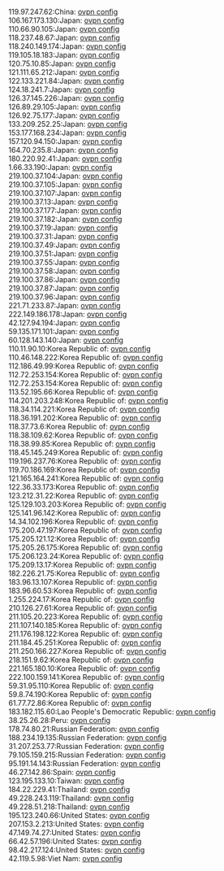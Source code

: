 119.97.247.62:China: [ovpn config](vpn/119_97_247_62.ovpn)  
106.167.173.130:Japan: [ovpn config](vpn/106_167_173_130.ovpn)  
110.66.90.105:Japan: [ovpn config](vpn/110_66_90_105.ovpn)  
118.237.48.67:Japan: [ovpn config](vpn/118_237_48_67.ovpn)  
118.240.149.174:Japan: [ovpn config](vpn/118_240_149_174.ovpn)  
119.105.18.183:Japan: [ovpn config](vpn/119_105_18_183.ovpn)  
120.75.10.85:Japan: [ovpn config](vpn/120_75_10_85.ovpn)  
121.111.65.212:Japan: [ovpn config](vpn/121_111_65_212.ovpn)  
122.133.221.84:Japan: [ovpn config](vpn/122_133_221_84.ovpn)  
124.18.241.7:Japan: [ovpn config](vpn/124_18_241_7.ovpn)  
126.37.145.226:Japan: [ovpn config](vpn/126_37_145_226.ovpn)  
126.89.29.105:Japan: [ovpn config](vpn/126_89_29_105.ovpn)  
126.92.75.177:Japan: [ovpn config](vpn/126_92_75_177.ovpn)  
133.209.252.25:Japan: [ovpn config](vpn/133_209_252_25.ovpn)  
153.177.168.234:Japan: [ovpn config](vpn/153_177_168_234.ovpn)  
157.120.94.150:Japan: [ovpn config](vpn/157_120_94_150.ovpn)  
164.70.235.8:Japan: [ovpn config](vpn/164_70_235_8.ovpn)  
180.220.92.41:Japan: [ovpn config](vpn/180_220_92_41.ovpn)  
1.66.33.190:Japan: [ovpn config](vpn/1_66_33_190.ovpn)  
219.100.37.104:Japan: [ovpn config](vpn/219_100_37_104.ovpn)  
219.100.37.105:Japan: [ovpn config](vpn/219_100_37_105.ovpn)  
219.100.37.107:Japan: [ovpn config](vpn/219_100_37_107.ovpn)  
219.100.37.13:Japan: [ovpn config](vpn/219_100_37_13.ovpn)  
219.100.37.177:Japan: [ovpn config](vpn/219_100_37_177.ovpn)  
219.100.37.182:Japan: [ovpn config](vpn/219_100_37_182.ovpn)  
219.100.37.19:Japan: [ovpn config](vpn/219_100_37_19.ovpn)  
219.100.37.31:Japan: [ovpn config](vpn/219_100_37_31.ovpn)  
219.100.37.49:Japan: [ovpn config](vpn/219_100_37_49.ovpn)  
219.100.37.51:Japan: [ovpn config](vpn/219_100_37_51.ovpn)  
219.100.37.55:Japan: [ovpn config](vpn/219_100_37_55.ovpn)  
219.100.37.58:Japan: [ovpn config](vpn/219_100_37_58.ovpn)  
219.100.37.86:Japan: [ovpn config](vpn/219_100_37_86.ovpn)  
219.100.37.87:Japan: [ovpn config](vpn/219_100_37_87.ovpn)  
219.100.37.96:Japan: [ovpn config](vpn/219_100_37_96.ovpn)  
221.71.233.87:Japan: [ovpn config](vpn/221_71_233_87.ovpn)  
222.149.186.178:Japan: [ovpn config](vpn/222_149_186_178.ovpn)  
42.127.94.194:Japan: [ovpn config](vpn/42_127_94_194.ovpn)  
59.135.171.101:Japan: [ovpn config](vpn/59_135_171_101.ovpn)  
60.128.143.140:Japan: [ovpn config](vpn/60_128_143_140.ovpn)  
110.11.90.10:Korea Republic of: [ovpn config](vpn/110_11_90_10.ovpn)  
110.46.148.222:Korea Republic of: [ovpn config](vpn/110_46_148_222.ovpn)  
112.186.49.99:Korea Republic of: [ovpn config](vpn/112_186_49_99.ovpn)  
112.72.253.154:Korea Republic of: [ovpn config](vpn/112_72_253_154.ovpn)  
112.72.253.154:Korea Republic of: [ovpn config](vpn/112_72_253_154.ovpn)  
113.52.195.66:Korea Republic of: [ovpn config](vpn/113_52_195_66.ovpn)  
114.201.203.248:Korea Republic of: [ovpn config](vpn/114_201_203_248.ovpn)  
118.34.114.221:Korea Republic of: [ovpn config](vpn/118_34_114_221.ovpn)  
118.36.191.202:Korea Republic of: [ovpn config](vpn/118_36_191_202.ovpn)  
118.37.73.6:Korea Republic of: [ovpn config](vpn/118_37_73_6.ovpn)  
118.38.109.62:Korea Republic of: [ovpn config](vpn/118_38_109_62.ovpn)  
118.38.99.85:Korea Republic of: [ovpn config](vpn/118_38_99_85.ovpn)  
118.45.145.249:Korea Republic of: [ovpn config](vpn/118_45_145_249.ovpn)  
119.196.237.76:Korea Republic of: [ovpn config](vpn/119_196_237_76.ovpn)  
119.70.186.169:Korea Republic of: [ovpn config](vpn/119_70_186_169.ovpn)  
121.165.164.241:Korea Republic of: [ovpn config](vpn/121_165_164_241.ovpn)  
122.36.33.173:Korea Republic of: [ovpn config](vpn/122_36_33_173.ovpn)  
123.212.31.22:Korea Republic of: [ovpn config](vpn/123_212_31_22.ovpn)  
125.129.103.203:Korea Republic of: [ovpn config](vpn/125_129_103_203.ovpn)  
125.141.96.142:Korea Republic of: [ovpn config](vpn/125_141_96_142.ovpn)  
14.34.102.196:Korea Republic of: [ovpn config](vpn/14_34_102_196.ovpn)  
175.200.47.197:Korea Republic of: [ovpn config](vpn/175_200_47_197.ovpn)  
175.205.121.12:Korea Republic of: [ovpn config](vpn/175_205_121_12.ovpn)  
175.205.26.175:Korea Republic of: [ovpn config](vpn/175_205_26_175.ovpn)  
175.206.123.24:Korea Republic of: [ovpn config](vpn/175_206_123_24.ovpn)  
175.209.13.17:Korea Republic of: [ovpn config](vpn/175_209_13_17.ovpn)  
182.226.21.75:Korea Republic of: [ovpn config](vpn/182_226_21_75.ovpn)  
183.96.13.107:Korea Republic of: [ovpn config](vpn/183_96_13_107.ovpn)  
183.96.60.53:Korea Republic of: [ovpn config](vpn/183_96_60_53.ovpn)  
1.255.224.17:Korea Republic of: [ovpn config](vpn/1_255_224_17.ovpn)  
210.126.27.61:Korea Republic of: [ovpn config](vpn/210_126_27_61.ovpn)  
211.105.20.223:Korea Republic of: [ovpn config](vpn/211_105_20_223.ovpn)  
211.107.140.185:Korea Republic of: [ovpn config](vpn/211_107_140_185.ovpn)  
211.176.198.122:Korea Republic of: [ovpn config](vpn/211_176_198_122.ovpn)  
211.184.45.251:Korea Republic of: [ovpn config](vpn/211_184_45_251.ovpn)  
211.250.166.227:Korea Republic of: [ovpn config](vpn/211_250_166_227.ovpn)  
218.151.9.62:Korea Republic of: [ovpn config](vpn/218_151_9_62.ovpn)  
221.165.180.10:Korea Republic of: [ovpn config](vpn/221_165_180_10.ovpn)  
222.100.159.141:Korea Republic of: [ovpn config](vpn/222_100_159_141.ovpn)  
59.31.95.110:Korea Republic of: [ovpn config](vpn/59_31_95_110.ovpn)  
59.8.74.190:Korea Republic of: [ovpn config](vpn/59_8_74_190.ovpn)  
61.77.72.86:Korea Republic of: [ovpn config](vpn/61_77_72_86.ovpn)  
183.182.115.60:Lao People's Democratic Republic: [ovpn config](vpn/183_182_115_60.ovpn)  
38.25.26.28:Peru: [ovpn config](vpn/38_25_26_28.ovpn)  
178.74.80.21:Russian Federation: [ovpn config](vpn/178_74_80_21.ovpn)  
188.234.19.135:Russian Federation: [ovpn config](vpn/188_234_19_135.ovpn)  
31.207.253.77:Russian Federation: [ovpn config](vpn/31_207_253_77.ovpn)  
79.105.159.215:Russian Federation: [ovpn config](vpn/79_105_159_215.ovpn)  
95.191.14.143:Russian Federation: [ovpn config](vpn/95_191_14_143.ovpn)  
46.27.142.86:Spain: [ovpn config](vpn/46_27_142_86.ovpn)  
123.195.133.10:Taiwan: [ovpn config](vpn/123_195_133_10.ovpn)  
184.22.229.41:Thailand: [ovpn config](vpn/184_22_229_41.ovpn)  
49.228.243.119:Thailand: [ovpn config](vpn/49_228_243_119.ovpn)  
49.228.51.218:Thailand: [ovpn config](vpn/49_228_51_218.ovpn)  
195.123.240.66:United States: [ovpn config](vpn/195_123_240_66.ovpn)  
207.153.2.213:United States: [ovpn config](vpn/207_153_2_213.ovpn)  
47.149.74.27:United States: [ovpn config](vpn/47_149_74_27.ovpn)  
66.42.57.196:United States: [ovpn config](vpn/66_42_57_196.ovpn)  
98.42.217.124:United States: [ovpn config](vpn/98_42_217_124.ovpn)  
42.119.5.98:Viet Nam: [ovpn config](vpn/42_119_5_98.ovpn)  
